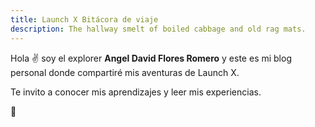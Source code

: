 ```yaml
---
title: Launch X Bitácora de viaje
description: The hallway smelt of boiled cabbage and old rag mats.
---
```


Hola ✌️  soy el explorer **Angel David Flores Romero** y este es mi blog personal donde compartiré mis aventuras de Launch X.

Te invito a conocer mis aprendizajes y leer mis experiencias.

🚀
